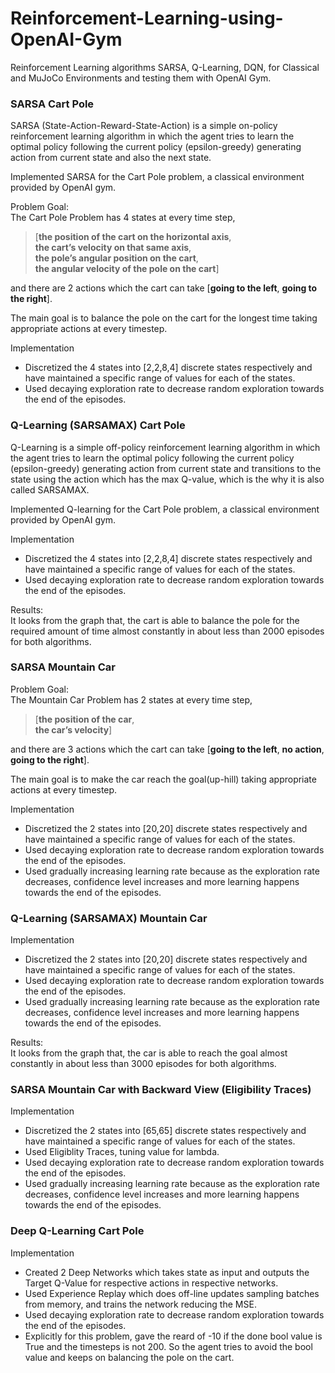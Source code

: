 # Reinforcement-Learning-using-OpenAI-Gym
Reinforcement Learning algorithms SARSA, Q-Learning, DQN, for Classical and MuJoCo Environments and testing them with OpenAI Gym.
### SARSA Cart Pole
SARSA (State-Action-Reward-State-Action) is a simple on-policy reinforcement learning
algorithm in which the agent tries to learn the optimal policy following the current policy (epsilon-greedy) generating action from current state and also the next state.

Implemented SARSA for the Cart Pole problem, a classical environment provided by OpenAI gym. 

Problem Goal:<br/>
The Cart Pole Problem has 4 states at every time step, 
>[**the position of the cart on the horizontal
axis**, <br/>**the cart’s velocity on that same axis**, <br/>**the pole’s angular position on the cart**, <br/>**the angular
velocity of the pole on the cart**]

and there are 2 actions which the cart can take [**going to the left**,
**going to the right**]. 

The main goal is to balance the pole on the cart for the longest time taking
appropriate actions at every timestep.

Implementation<br/>
* Discretized the 4 states into [2,2,8,4] discrete states respectively and have maintained a specific range of values for each of the states. 
* Used decaying exploration rate to decrease random exploration towards the end of the episodes.

### Q-Learning (SARSAMAX) Cart Pole
Q-Learning is a simple off-policy reinforcement learning
algorithm in which the agent tries to learn the optimal policy following the current policy (epsilon-greedy) generating action from current state and transitions to the state using the action which has the max Q-value, which is the why it is also called SARSAMAX.

Implemented Q-learning for the Cart Pole problem, a classical environment provided by OpenAI gym. 

Implementation<br/>
* Discretized the 4 states into [2,2,8,4] discrete states respectively and have maintained a specific range of values for each of the states. 
* Used decaying exploration rate to decrease random exploration towards the end of the episodes.

Results:
<br/>
It looks from the graph that, the cart is able to balance the pole for the required amount of time almost constantly in about less than 2000 episodes for both algorithms. 

### SARSA Mountain Car

Problem Goal:<br/>
The Mountain Car Problem has 2 states at every time step, 
>[**the position of the car**, <br/>**the car’s velocity**]

and there are 3 actions which the cart can take [**going to the left**, **no action**,
**going to the right**]. 

The main goal is to make the car reach the goal(up-hill) taking
appropriate actions at every timestep.

Implementation<br/>
* Discretized the 2 states into [20,20] discrete states respectively and have maintained a specific range of values for each of the states. 
* Used decaying exploration rate to decrease random exploration towards the end of the episodes.
* Used gradually increasing learning rate because as the exploration rate decreases, confidence level increases and more learning happens towards the end of the episodes.

### Q-Learning (SARSAMAX) Mountain Car

Implementation<br/>
* Discretized the 2 states into [20,20] discrete states respectively and have maintained a specific range of values for each of the states. 
* Used decaying exploration rate to decrease random exploration towards the end of the episodes.
* Used gradually increasing learning rate because as the exploration rate decreases, confidence level increases and more learning happens towards the end of the episodes.

Results:
<br/>
It looks from the graph that, the car is able to reach the goal almost constantly in about less than 3000 episodes for both algorithms. 

### SARSA Mountain Car with Backward View (Eligibility Traces)

Implementation<br/>
* Discretized the 2 states into [65,65] discrete states respectively and have maintained a specific range of values for each of the states. 
* Used Eligiblity Traces, tuning value for lambda.
* Used decaying exploration rate to decrease random exploration towards the end of the episodes.
* Used gradually increasing learning rate because as the exploration rate decreases, confidence level increases and more learning happens towards the end of the episodes.

### Deep Q-Learning Cart Pole

Implementation<br/>
* Created 2 Deep Networks which takes state as input and outputs the Target Q-Value for respective actions in respective networks. 
* Used Experience Replay which does off-line updates sampling batches from memory, and trains the network reducing the MSE.
* Used decaying exploration rate to decrease random exploration towards the end of the episodes.
* Explicitly for this problem, gave the reard of -10 if the done bool value is True and the timesteps is not 200. So the agent tries to avoid the bool value and keeps on balancing the pole on the cart.
